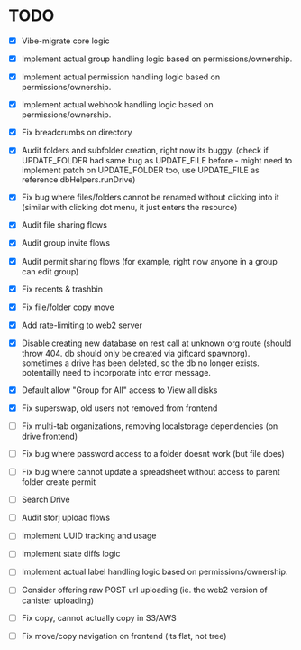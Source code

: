 # TODO

- [x] Vibe-migrate core logic
- [x] Implement actual group handling logic based on permissions/ownership.
- [x] Implement actual permission handling logic based on permissions/ownership.
- [x] Implement actual webhook handling logic based on permissions/ownership.
- [x] Fix breadcrumbs on directory
- [x] Audit folders and subfolder creation, right now its buggy. (check if UPDATE_FOLDER had same bug as UPDATE_FILE before - might need to implement patch on UPDATE_FOLDER too, use UPDATE_FILE as reference dbHelpers.runDrive)
- [x] Fix bug where files/folders cannot be renamed without clicking into it (similar with clicking dot menu, it just enters the resource)
- [x] Audit file sharing flows
- [x] Audit group invite flows
- [x] Audit permit sharing flows (for example, right now anyone in a group can edit group)

- [x] Fix recents & trashbin
- [x] Fix file/folder copy move
- [x] Add rate-limiting to web2 server
- [x] Disable creating new database on rest call at unknown org route (should throw 404. db should only be created via giftcard spawnorg). sometimes a drive has been deleted, so the db no longer exists. potentailly need to incorporate into error message.
- [x] Default allow "Group for All" access to View all disks
- [x] Fix superswap, old users not removed from frontend

- [ ] Fix multi-tab organizations, removing localstorage dependencies (on drive frontend)
- [ ] Fix bug where password access to a folder doesnt work (but file does)
- [ ] Fix bug where cannot update a spreadsheet without access to parent folder create permit
- [ ] Search Drive

- [ ] Audit storj upload flows
- [ ] Implement UUID tracking and usage
- [ ] Implement state diffs logic

- [ ] Implement actual label handling logic based on permissions/ownership.
- [ ] Consider offering raw POST url uploading (ie. the web2 version of canister uploading)

- [ ] Fix copy, cannot actually copy in S3/AWS
- [ ] Fix move/copy navigation on frontend (its flat, not tree)
